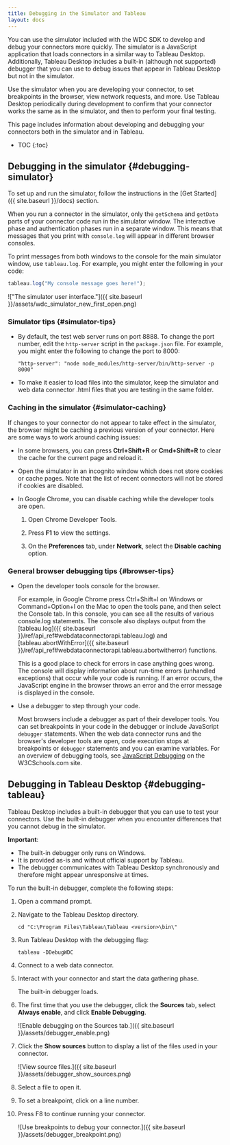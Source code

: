 ```yaml
---
title: Debugging in the Simulator and Tableau
layout: docs
---
```


You can use the simulator included with the WDC SDK to develop and debug your connectors more quickly. The simulator
is a JavaScript application that loads connectors in a similar way to Tableau Desktop. Additionally, Tableau
Desktop includes a built-in (although not supported) debugger that you can use to debug issues that appear in Tableau Desktop
but not in the simulator.

Use the simulator when you are developing your connector, to set breakpoints in the browser, view network requests, and
more. Use Tableau Desktop periodically during development to confirm that your connector works the same as in the
simulator, and then to perform your final testing.

This page includes information about developing and debugging your connectors both in the simulator and in Tableau.

* TOC
{:toc}

## Debugging in the simulator {#debugging-simulator}

To set up and run the simulator, follow the instructions in the [Get Started]({{ site.baseurl }}/docs) section.

When you run a connector in the simulator, only the `getSchema` and `getData` parts of your connector code
run in the simulator window.  The interactive phase and authentication phases run in a separate window. This means that
messages that you print with `console.log` will appear in different browser consoles.

To print messages from both windows to the console for the main simulator window, use `tableau.log`. For example, you
might enter the following in your code:

```js
tableau.log("My console message goes here!");
```

!["The simulator user interface."]({{ site.baseurl }}/assets/wdc_simulator_new_first_open.png)


### Simulator tips {#simulator-tips}

* By default, the test web server runs on port 8888. To change the port number, edit the `http-server` script in the
  `package.json` file.  For example, you might enter the following to change the port to 8000:

  ```
  "http-server": "node node_modules/http-server/bin/http-server -p 8000"
  ```

* To make it easier to load files into the simulator, keep the simulator and web data connector .html files that you are
  testing in the same folder.


### Caching in the simulator {#simulator-caching}

If changes to your connector do not appear to take effect in the simulator, the browser might be caching a previous version of your
connector. Here are some ways to work around caching issues:

* In some browsers, you can press **Ctrl+Shift+R** or **Cmd+Shift+R** to clear the cache for the current page and reload
  it.

* Open the simulator in an incognito window which does not store cookies or cache pages. Note that the list of recent
  connectors will not be stored if cookies are disabled.

* In Google Chrome, you can disable caching while the developer tools are open.

  1. Open Chrome Developer Tools.

  1. Press **F1** to view the settings.

  1. On the **Preferences** tab, under **Network**, select the **Disable caching** option.

### General browser debugging tips {#browser-tips}

*   Open the developer tools console for the browser.

    For example, in Google Chrome press Ctrl+Shift+I on Windows or Command+Option+I on the Mac to open the tools pane,
    and then select the <span class="uicontrol">Console</span> tab. In this console, you can see all the results of
    various console.log statements.  The console also displays output from the [tableau.log]({{ site.baseurl
    }}/ref/api_ref#webdataconnectorapi.tableau.log) and [tableau.abortWithError]({{ site.baseurl
    }}/ref/api_ref#webdataconnectorapi.tableau.abortwitherror) functions.

    This is a good place to check for errors in case anything goes wrong.  The console will display information about
    run-time errors (unhandled exceptions) that occur while your code is running. If an error occurs, the JavaScript
    engine in the browser throws an error and the error message is displayed in the console.

*   Use a debugger to step through your code.

    Most browsers include a debugger as part of their developer tools.  You can set breakpoints in your code in the
    debugger or include JavaScript `debugger` statements. When the web data connector runs and the browser's developer
    tools are open, code execution stops at breakpoints or `debugger` statements and you can examine variables.  For an
    overview of debugging tools, see [JavaScript Debugging](http://www.w3schools.com/js/js_debugging.asp) on the
    W3CSchools.com site.

## Debugging in Tableau Desktop {#debugging-tableau}

Tableau Desktop includes a built-in debugger that you can use to test your connectors. Use the built-in debugger when
you encounter differences that you cannot debug in the simulator.

**Important**:

* The built-in debugger only runs on Windows.
* It is provided as-is and without official support by Tableau.
* The debugger communicates with Tableau Desktop  synchronously and therefore might appear unresponsive at times.

To run the built-in debugger, complete the following steps:

1. Open a command prompt.

1. Navigate to the Tableau Desktop directory.

   ```
   cd "C:\Program Files\Tableau\Tableau <version>\bin\"
   ```

1. Run Tableau Desktop with the debugging flag:

   ```
   tableau -DDebugWDC
   ```

1. Connect to a web data connector.

1. Interact with your connector and start the data gathering phase.

   The built-in debugger loads.

1. The first time that you use the debugger, click the **Sources** tab, select **Always enable**, and click **Enable
   Debugging**.

   ![Enable debugging on the Sources tab.]({{ site.baseurl }}/assets/debugger_enable.png)

1. Click the **Show sources** button to display a list of the files used in your connector.

   ![View source files.]({{ site.baseurl }}/assets/debugger_show_sources.png)

1. Select a file to open it.

1. To set a breakpoint, click on a line number.

1. Press F8 to continue running your connector.

   ![Use breakpoints to debug your connector.]({{ site.baseurl }}/assets/debugger_breakpoint.png)

